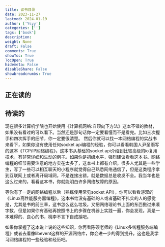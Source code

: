 ```yaml
---
title: 读书目录
date: 2023-11-27
lastmod: 2024-01-19
author: ['Ysyy']
categories: ['']
tags: ['book']
description: 
weight: None
draft: False
comments: True
showToc: True
TocOpen: True
hidemeta: False
disableShare: False
showbreadcrumbs: True
---
```

## 正在读的

## 待读的

现在很多计算机学院也开始使用《计算机网络:自顶向下方法》这本不错的教材，如果没有看过的可以看下。当然还是那句话你一定要看懂而不是看完。比如三次握手和四次挥手的细节，你一定要很清楚。
然后你就可以找一本网络编程的实战书来看下，如果你没有使用任何socket api编程的经验，你可以看看韩国人尹圣雨写的这本《TCP/IP网络编程》，这本书从基础的socket api介绍到比较高级的io复用技术，有非常详细和生动的例子。如果你是初级水平，强烈建议看看这本书。网络编程的细节需要注意的地方实在太多了，这本书上都有介绍。很多人尤其是一些学生，写了一些可以相互聊天的小程序就觉得自己熟悉网络通信了，但是这类程序拿到互联网上或者离开局域网，不是连接出错，就是数据总是收发不全。我当年也是这么过来的，看看这本书，你就能明白许多网络故障的原因。

等你有了一定的网络编程以后（熟练使用常见socket API），你可以看看游双的《Linux高性能服务器编程》，这本书给没有基础的人或者基础不扎实的人的感觉是，尤其是书的前三章，这书怎么这么垃圾，又把网络理论书上面的东西搬过来凑字数，但是如果你有基础再按照书上的步骤在机器上实践一遍，你会发现，真是一本难得的、良心的书，桃李不言下自成蹊吧。

如果你掌握了这本说上说的这些知识，你再看陈硕老师的《Linux多线程服务端编程》或者去看像libevent这样的开源网络库，你会进一步的得到提升。这也是我学习网络编程的一些经验和经历吧。